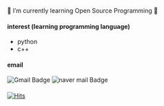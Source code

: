 🌱 I’m currently learning Open Source Programming 🌱

#### interest (learning programming language)
- python
- c++


#### email
![Gmail Badge](https://img.shields.io/badge/Gmail-d14836?style=flat-square&logo=Gmail&logoColor=white&link=mailto:okdayoung09@gmail.com)
![naver mail Badge](https://img.shields.io/badge/naver-green?style=flat-square&logo=naver&logoColor=white&link=mailto:lovecat1118@naver.com)

#### 
[![Hits](https://hits.seeyoufarm.com/api/count/incr/badge.svg?url=https%3A%2F%2Fgithub.com%2Flovecat1118&count_bg=%2379C83D&title_bg=%23555555&icon=&icon_color=%23E7E7E7&title=hits&edge_flat=false)](https://hits.seeyoufarm.com)

